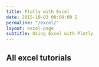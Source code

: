 ```yaml
---
title: Plotly with Excel
date: 2015-10-03 00:00:00 Z
permalink: "/excel/"
layout: excel-page
subtitle: Using Excel with Plotly
---
```


## All excel tutorials

